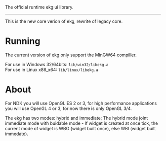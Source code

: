 The official runtime ekg ui library.

---

This is the new core verion of ekg, rewrite of legacy core.

# Running

The current version of ekg only support the MinGW64 compiller.  

For use in Windows 32/64bits: `lib/win32/libekg.a`  
For use in Linux x86_x64: `lib/linux/libekg.a`  

# About

For NDK you will use OpenGL ES 2 or 3, for high performance applications you will use OpenGL 4 or 3, for now there is only OpenGL 3/4.

The ekg has two modes: hybrid and immediate; The hybrid mode joint immediate mode with buidable mode - If widget is created at once tick, the current mode of widget is WBO (widget built once), else WBI (widget built immedate).

